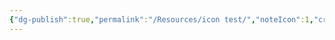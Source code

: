 ```yaml
---
{"dg-publish":true,"permalink":"/Resources/icon test/","noteIcon":1,"created":"2023-12-21T23:52:26.973+09:00","updated":"2023-12-21T23:53:51.142+09:00"}
---
```



